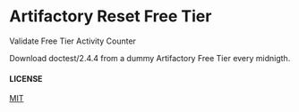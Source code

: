 # Artifactory Reset Free Tier

Validate Free Tier Activity Counter

Download doctest/2.4.4 from a dummy Artifactory Free Tier every midnigth.


#### LICENSE
[MIT](LICENSE.md)
